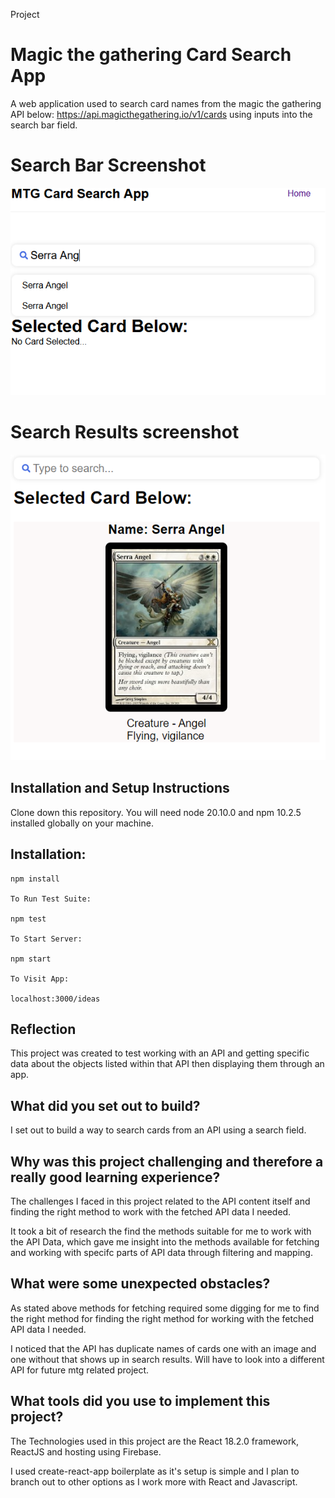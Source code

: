 Project 
# Magic the gathering Card Search App

A web application used to search card names from the magic the gathering API below: https://api.magicthegathering.io/v1/cards
using inputs into the search bar field.

# Search Bar Screenshot

![Alt text](/mtgcardviewer/src/Images/mtg%20card%20search.png "MTG Card Search Bar")

# Search Results screenshot

![Alt text](/mtgcardviewer/src/Images/mtg%20card%20search%20results.png "MTG Card Search Bar")




## Installation and Setup Instructions
Clone down this repository. You will need node 20.10.0 and npm 10.2.5 installed globally on your machine.

## Installation:
```
npm install

To Run Test Suite:

npm test

To Start Server:

npm start

To Visit App:

localhost:3000/ideas
```

## Reflection
This project was created to test working with an API and getting specific data about the objects listed within that API then displaying them through an app.

## What did you set out to build?

I set out to build a way to search cards from an API using a search field.

## Why was this project challenging and therefore a really good learning experience?

The challenges I faced in this project related to the API content itself and finding the right method to work with the fetched API data I needed.

It took a bit of research the find the methods suitable for me to work with the API Data, which gave me insight into the methods available for fetching and working with specifc parts of API data through filtering and mapping.

## What were some unexpected obstacles?
As stated above methods for fetching required some digging for me to find the right method for  finding the right method for working with the fetched API data I needed.


I noticed that the API has duplicate names of cards one with an image and one without that shows up in search results.  Will have to look into a different API for future mtg related project.

## What tools did you use to implement this project?

The Technologies used in this project are the React 18.2.0 framework, ReactJS and hosting using Firebase.

I used create-react-app boilerplate as it's setup is simple and I plan to branch out to other options as I work more with React and Javascript.
